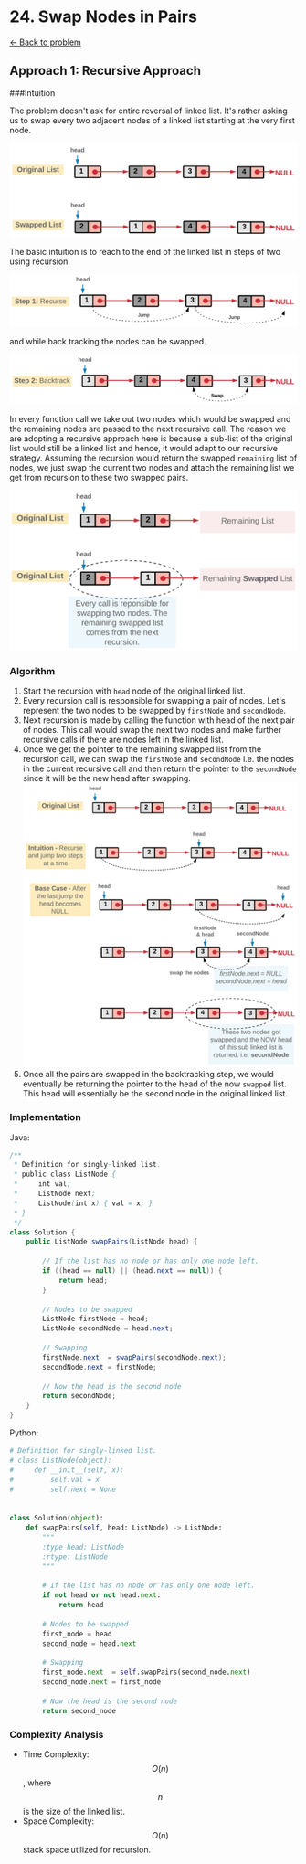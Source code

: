# 24. Swap Nodes in Pairs
[&larr;&nbsp;Back to problem](./README.md)

## Approach 1: Recursive Approach

###Intuition

The problem doesn't ask for entire reversal of linked list. It's rather asking us to swap every two adjacent nodes of a linked list starting at the very first node.

![Step 1](./images/24_Swap_Nodes_0.png)

The basic intuition is to reach to the end of the linked list in steps of two using recursion.

![Step 2](./images/24_Swap_Nodes_1.png)

and while back tracking the nodes can be swapped.

![Step 3](./images/24_Swap_Nodes_2.png)

In every function call we take out two nodes which would be swapped and the remaining nodes are passed to the next recursive call. The reason we are adopting a recursive approach here is because a sub-list of the original list would still be a linked list and hence, it would adapt to our recursive strategy. Assuming the recursion would return the swapped `remaining` list of nodes, we just swap the current two nodes and attach the remaining list we get from recursion to these two swapped pairs.

![Step 4](./images/24_Swap_Nodes_3.png)

### Algorithm

1. Start the recursion with `head` node of the original linked list.
2. Every recursion call is responsible for swapping a pair of nodes. Let's represent the two nodes to be swapped by `firstNode` and `secondNode`.
3. Next recursion is made by calling the function with head of the next pair of nodes. This call would swap the next two nodes and make further recursive calls if there are nodes left in the linked list.
4. Once we get the pointer to the remaining swapped list from the recursion call, we can swap the `firstNode` and `secondNode` i.e. the nodes in the current recursive call and then return the pointer to the `secondNode` since it will be the new head after swapping.  
  ![Point 4](./images/24_Swap_Nodes_4.png)
5. Once all the pairs are swapped in the backtracking step, we would eventually be returning the pointer to the head of the now `swapped` list. This head will essentially be the second node in the original linked list.

### Implementation

Java: 
```Java
/**
 * Definition for singly-linked list.
 * public class ListNode {
 *     int val;
 *     ListNode next;
 *     ListNode(int x) { val = x; }
 * }
 */
class Solution {
    public ListNode swapPairs(ListNode head) {

        // If the list has no node or has only one node left.
        if ((head == null) || (head.next == null)) {
            return head;
        }

        // Nodes to be swapped
        ListNode firstNode = head;
        ListNode secondNode = head.next;

        // Swapping
        firstNode.next  = swapPairs(secondNode.next);
        secondNode.next = firstNode;

        // Now the head is the second node
        return secondNode;
    }
}
```

Python:
```Python
# Definition for singly-linked list.
# class ListNode(object):
#     def __init__(self, x):
#         self.val = x
#         self.next = None


class Solution(object):
    def swapPairs(self, head: ListNode) -> ListNode:
        """
        :type head: ListNode
        :rtype: ListNode
        """

        # If the list has no node or has only one node left.
        if not head or not head.next:
            return head

        # Nodes to be swapped
        first_node = head
        second_node = head.next

        # Swapping
        first_node.next  = self.swapPairs(second_node.next)
        second_node.next = first_node

        # Now the head is the second node
        return second_node
```

### Complexity Analysis
* Time Complexity: $$O(n)$$, where $$n$$ is the size of the linked list.
* Space Complexity: $$O(n)$$ stack space utilized for recursion.
